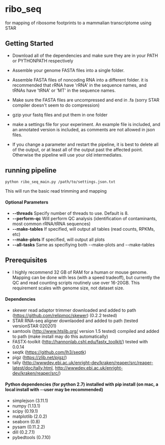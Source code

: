 # ribo_seq

for mapping of ribosome footprints to a mammalian transcriptome using STAR

## Getting Started
*   Download all of the dependencies and make sure they are in your PATH or PYTHONPATH respectively
*   Assemble your genome FASTA files into a single folder.
*   Assemble FASTA files of noncoding RNA into a different folder. it is recommended that rRNA have 'rRNA' in the sequence names, and tRNAs have 'tRNA' or 'MT' in the sequence names.
*   Make sure the FASTA files are uncompressed and end in .fa (sorry STAR compiler doesn't seem to do compression)
*   gzip your fastq files and put them in one folder
*   make a settings file for your experiment. An example file is included, and an annotated version is included, as comments are not allowed in json files.

*   If you change a parameter and restart the pipeline, it is best to delete all of the output, or at least all of the output past the affected point. Otherwise the pipeline will use your old intermediates.

## running pipeline
`python ribo_seq_main.py /path/to/settings.json.txt`


This will run the basic read trimming and mapping

#### Optional Parameters
* **--threads**   Specify number of threads to use. Default is 8.
* **--perform-qc**  Will perform QC analysis (identification of contaminants, most common rRNA/tRNA sequences)
* **--make-tables**   If specified, will output all tables (read counts, RPKMs, etc)
* **--make-plots**    If specified, will output all plots
* **--all-tasks**     Same as specifiying both --make-plots and --make-tables

## Prerequisites
*   I highly recommend 32 GB of RAM for a human or mouse genome. Mapping can be done with less (with a speed tradeoff), but currently the QC and read counting scripts routinely use over 16-20GB. This requirement scales with genome size, not dataset size.

#### Dependencies
*   skewer read adaptor trimmer downloaded and added to path (https://github.com/relipmoc/skewer) (0.2.2 tested)
*   STAR RNA-seq aligner downlaoded and added to path (tested versionSTAR 020201)
*   samtools (http://www.htslib.org/ version 1.5 tested) compiled and added to path (make install may do this automatically)
*   FASTX-toolkit (http://hannonlab.cshl.edu/fastx_toolkit/) tested with 0.0.14
*   seqtk (https://github.com/lh3/seqtk)
*   pigz (https://zlib.net/pigz/)
*   tally (http://wwwdev.ebi.ac.uk/enright-dev/kraken/reaper/src/reaper-latest/doc/tally.html, http://wwwdev.ebi.ac.uk/enright-dev/kraken/reaper/src/)

#### Python dependencies (for python 2.7) installed with pip install (on mac, a local install with --user may be recommended)
*   simplejson (3.11.1)
*   numpy (1.13.1)
*   scipy (0.19.1)
*   matplotlib (2.0.2)
*   seaborn (0.8)
*   pysam (0.11.2.2)
*   dill (0.2.7.1)
*   pybedtools (0.7.10)
